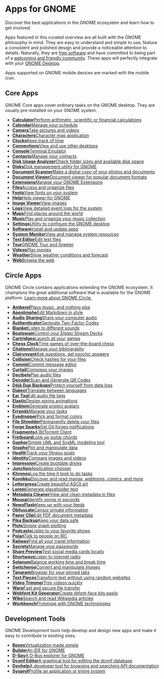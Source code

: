 Apps for GNOME
==========

 Discover the best applications in the GNOME ecosystem and learn how to get involved.

Apps featured in this curated overview are all built with the GNOME philosophy in mind. They are easy to understand and simple to use, feature a consistent and polished design and provide a noticeable attention to details. Naturally, they are [free software](https://fsfe.org/freesoftware/) and have committed to being part of a [welcoming and friendly community](https://wiki.gnome.org/Foundation/CodeOfConduct). These apps will perfectly integrate with your [GNOME Desktop](https://www.gnome.org/).

 Apps supported on GNOME mobile devices are marked with the mobile icon.

Core Apps
----------

GNOME Core apps cover ordinary tasks on the GNOME desktop. They are usually pre-installed on your GNOME system.

* [**Calculator**Perform arithmetic, scientific or financial calculations](Calculator/)
* [**Calendar**Manage your schedule](Calendar/)
* [**Camera**Take pictures and videos](Snapshot/)
* [**Characters**Character map application](Characters/)
* [**Clocks**Keep track of time](Clocks/)
* [**Connections**View and use other desktops](Connections/)
* [**Console**Terminal Emulator](Console/)
* [**Contacts**Manage your contacts](Contacts/)
* [**Disk Usage Analyzer**Check folder sizes and available disk space](Baobab/)
* [**Disks**Disk management utility for GNOME](DiskUtility/)
* [**Document Scanner**Make a digital copy of your photos and documents](SimpleScan/)
* [**Document Viewer**Document viewer for popular document formats](Evince/)
* [**Extensions**Manage your GNOME Extensions](Extensions/)
* [**Files**Access and organize files](Nautilus/)
* [**Fonts**View fonts on your system](FontViewer/)
* [**Help**Help viewer for GNOME](Yelp/)
* [**Image Viewer**View images](Loupe/)
* [**Logs**View detailed event logs for the system](Logs/)
* [**Maps**Find places around the world](Maps/)
* [**Music**Play and organize your music collection](Music/)
* [**Settings**Utility to configure the GNOME desktop](Settings/)
* [**Software**Install and update apps](Software/)
* [**System Monitor**View and manage system resources](SystemMonitor/)
* [**Text Editor**Edit text files](TextEditor/)
* [**Tour**GNOME Tour and Greeter](Tour/)
* [**Videos**Play movies](Totem/)
* [**Weather**Show weather conditions and forecast](Weather/)
* [**Web**Browse the web](Epiphany/)

Circle Apps
----------

GNOME Circle contains applications extending the GNOME ecosystem. It champions the great additional software that is available for the GNOME platform. [Learn more about GNOME Circle.](https://circle.gnome.org/)

* [**Amberol**Plays music, and nothing else](Amberol/)
* [**Apostrophe**Edit Markdown in style](Apostrophe/)
* [**Audio Sharing**Share your computer audio](AudioSharing/)
* [**Authenticator**Generate Two-Factor Codes](Authenticator/)
* [**Blanket**Listen to different sounds](Blanket/)
* [**Boatswain**Control your Elgato Stream Decks](Boatswain/)
* [**Cartridges**Launch all your games](Cartridges/)
* [**Chess Clock**Time games of over-the-board chess](Chessclock/)
* [**Citations**Manage your bibliography](Citations/)
* [**Clairvoyant**Ask questions, get psychic answers](Clairvoyant/)
* [**Collision**Check hashes for your files](Collision/)
* [**Commit**Commit message editor](Commit/)
* [**Curtail**Compress your images](Curtail/)
* [**Decibels**Play audio files](Decibels/)
* [**Decoder**Scan and Generate QR Codes](Decoder/)
* [**Déjà Dup Backups**Protect yourself from data loss](DejaDup/)
* [**Dialect**Translate between languages](Dialect/)
* [**Ear Tag**Edit audio file tags](EarTag/)
* [**Elastic**Design spring animations](Elastic/)
* [**Emblem**Generate project avatars](Emblem/)
* [**Errands**Manage your tasks](List/)
* [**Eyedropper**Pick and format colors](Eyedropper/)
* [**File Shredder**Permanently delete your files](Raider/)
* [**Forge Sparks**Get Git forges notifications](ForgeSparks/)
* [**Fragments**A BitTorrent Client](Fragments/)
* [**Fretboard**Look up guitar chords](Fretboard/)
* [**Gaphor**Simple UML and SysML modeling tool](Gaphor/)
* [**Graphs**Plot and manipulate data](Graphs/)
* [**Health**Track your fitness goals](Health/)
* [**Identity**Compare images and videos](Identity/)
* [**Impression**Create bootable drives](Impression/)
* [**Junction**Application chooser](Junction/)
* [**Khronos**Log the time it took to do tasks](Khronos/)
* [**Komikku**Discover and read manga, webtoons, comics, and more](Komikku/)
* [**Letterpress**Create beautiful ASCII art](Letterpress/)
* [**Lorem**Generate placeholder text](Lorem/)
* [**Metadata Cleaner**View and clean metadata in files](MetadataCleaner/)
* [**Mousai**Identify songs in seconds](Mousai/)
* [**NewsFlash**Keep up with your feeds](NewsFlash/)
* [**Obfuscate**Censor private information](Obfuscate/)
* [**Paper Clip**Edit PDF document metadata](PdfMetadataEditor/)
* [**Pika Backup**Keep your data safe](PikaBackup/)
* [**Plots**Simple graph plotting](Plots/)
* [**Podcasts**Listen to your favorite shows](Podcasts/)
* [**Polari**Talk to people on IRC](Polari/)
* [**Railway**Find all your travel information](DieBahn/)
* [**Secrets**Manage your passwords](Secrets/)
* [**Share Preview**Test social media cards locally](SharePreview/)
* [**Shortwave**Listen to internet radio](Shortwave/)
* [**Solanum**Balance working time and break time](Solanum/)
* [**Switcheroo**Convert and manipulate images](Converter/)
* [**Tangram**Browser for your pinned tabs](Tangram/)
* [**Text Pieces**Transform text without using random websites](Textpieces/)
* [**Video Trimmer**Trim videos quickly](VideoTrimmer/)
* [**Warp**Fast and secure file transfer](Warp/)
* [**Webfont Kit Generator**Create @font-face kits easily](WebfontKitGenerator/)
* [**Wike**Search and read Wikipedia articles](Wike/)
* [**Workbench**Prototype with GNOME technologies](Workbench/)

Development Tools
----------

GNOME Development tools help develop and design new apps and make it easy to contribute to existing ones.

* [**Boxes**Virtualization made simple](Boxes/)
* [**Builder**An IDE for GNOME](Builder/)
* [**D-Spy**A D-Bus explorer for GNOME](Dspy/)
* [**Dconf Editor**A graphical tool for editing the dconf database](DconfEditor/)
* [**Devhelp**A developer tool for browsing and searching API documentation](Devhelp/)
* [**Sysprof**Profile an application or entire system](Sysprof/)
